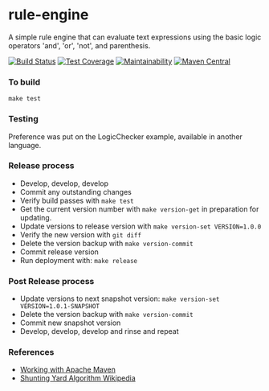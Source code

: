 # rule-engine

A simple rule engine that can evaluate text expressions using the basic logic
 operators 'and', 'or', 'not', and parenthesis.

[![Build Status](https://travis-ci.com/roycetech/rule-engine.svg?branch=master)](https://travis-ci.com/roycetech/rule-engine)
[![Test Coverage](https://api.codeclimate.com/v1/badges/4dd9edeb10d81fee093d/test_coverage)](https://codeclimate.com/github/roycetech/rule-engine/test_coverage)
[![Maintainability](https://api.codeclimate.com/v1/badges/4dd9edeb10d81fee093d/maintainability)](https://codeclimate.com/github/roycetech/rule-engine/maintainability)
[![Maven Central](https://img.shields.io/maven-central/v/com.github.roycetech.rule-engine/rule-engine.svg?label=Maven%20Central)](https://search.maven.org/search?q=g:%22com.github.roycetech.rule-engine%22%20AND%20a:%22rule-engine%22)

### To build

`make test`

### Testing

Preference was put on the LogicChecker example, available in another language.


### Release process

- Develop, develop, develop
- Commit any outstanding changes
- Verify build passes with `make test`
- Get the current version number with `make version-get` in preparation for
 updating.
- Update versions to release version with `make version-set VERSION=1.0.0`
- Verify the new version with `git diff`
- Delete the version backup with `make version-commit`
- Commit release version
- Run deployment with: `make release`

### Post Release process

- Update versions to next snapshot version: `make version-set VERSION=1.0.1-SNAPSHOT`
- Delete the version backup with `make version-commit`
- Commit new snapshot version
- Develop, develop, develop and rinse and repeat


### References

- [Working with Apache Maven](https://central.sonatype.org/pages/apache-maven.html)
- [Shunting Yard Algorithm Wikipedia](https://en.wikipedia.org/wiki/Shunting-yard_algorithm)
